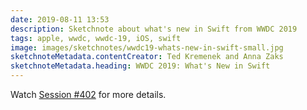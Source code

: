 ```yaml
---
date: 2019-08-11 13:53
description: Sketchnote about what's new in Swift from WWDC 2019
tags: apple, wwdc, wwdc-19, iOS, swift
image: images/sketchnotes/wwdc19-whats-new-in-swift-small.jpg
sketchnoteMetadata.contentCreator: Ted Kremenek and Anna Zaks
sketchnoteMetadata.heading: WWDC 2019: What's New in Swift
---
```


Watch [Session #402](https://developer.apple.com/wwdc19/402) for more details.
